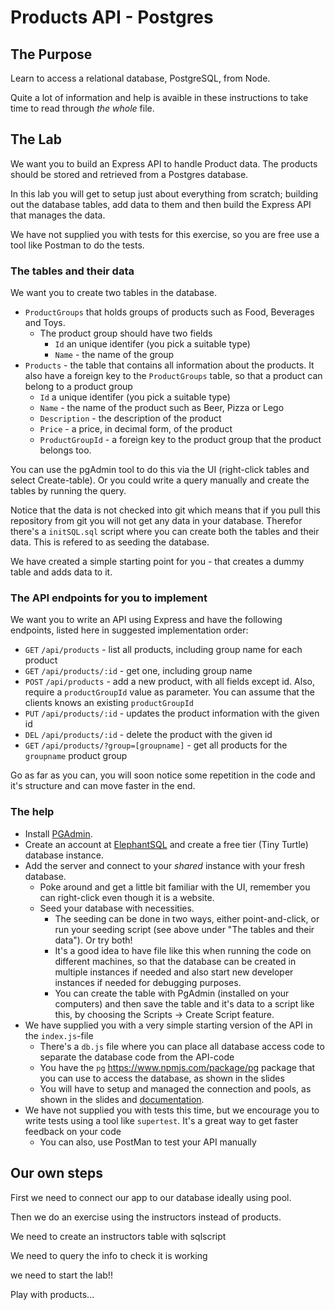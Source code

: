 # Products API - Postgres

## The Purpose

Learn to access a relational database, PostgreSQL, from Node.

Quite a lot of information and help is avaible in these instructions to take time to read through *the whole* file.

## The Lab

We want you to build an Express API to handle Product data. The products should be stored and retrieved from a Postgres database.

In this lab you will get to setup just about everything from scratch; building out the database tables, add data to them and then build the Express API that manages the data.

We have not supplied you with tests for this exercise, so you are free use a tool like Postman to do the tests.

### The tables and their data

We want you to create two tables in the database.

* `ProductGroups` that holds groups of products such as Food, Beverages and Toys.
  * The product group should have two fields
    * `Id` an unique identifer (you pick a suitable type)
    * `Name` - the name of the group
* `Products` - the table that contains all information about the products. It also have a foreign key to the `ProductGroups` table, so that a product can belong to a product group
  * `Id` a unique identifer (you pick a suitable type)
  * `Name` - the name of the product such as Beer, Pizza or Lego
  * `Description` - the description of the product
  * `Price` - a price, in decimal form, of the product
  * `ProductGroupId` - a foreign key to the product group that the product belongs too.

You can use the pgAdmin tool to do this via the UI (right-click tables and select Create-table). Or you could write a query manually and create the tables by running the query.

Notice that the data is not checked into git which means that if you pull this repository from git you will not get any data in your database. Therefor there's a `initSQL.sql` script where you can create both the tables and their data. This is refered to as seeding the database.

We have created a simple starting point for you - that creates a dummy table and adds data to it.

### The API endpoints for you to implement

We want you to write an API using Express and have the following endpoints, listed here in suggested implementation order:

* `GET` `/api/products` - list all products, including group name for each product
* `GET` `/api/products/:id`  - get one, including group name
* `POST` `/api/products` - add a new product, with all fields except id. Also, require a `productGroupId` value as parameter. You can assume that the clients knows an existing `productGroupId`
* `PUT` `/api/products/:id` - updates the product information with the given id
* `DEL` `/api/products/:id` - delete the product with the given id
* `GET` `/api/products/?group=[groupname]`  - get all products for the `groupname` product group

Go as far as you can, you will soon notice some repetition in the code and it's structure and can move faster in the end.

### The help

* Install [PGAdmin](https://www.pgadmin.org/download/pgadmin-4-macos/).
* Create an account at [ElephantSQL](https://www.elephantsql.com/) and create a free tier (Tiny Turtle) database instance.
* Add the server and connect to your *shared* instance with your fresh database.
  * Poke around and get a little bit familiar with the UI, remember you can right-click even though it is a website.
  * Seed your database with necessities.
    * The seeding can be done in two ways, either point-and-click, or run your seeding script (see above under "The tables and their data"). Or try both! 
    * It's a good idea to have file like this when running the code on different machines, so that the database can be created in multiple instances if needed and also start new developer instances if needed for debugging purposes.
    * You can create the table with PgAdmin (installed on your computers) and then save the table and it's data to a script like this, by choosing the Scripts -> Create Script feature.  
* We have supplied you with a very simple starting version of the API in the `index.js`-file
  * There's a `db.js` file where you can place all database access code to separate the database code from the API-code
  * You have the `pg` <https://www.npmjs.com/package/pg> package that you can use to access the database, as shown in the slides
  * You will have to setup and managed the connection and pools, as shown in the slides and [documentation](https://node-postgres.com/).
* We have not supplied you with tests this time, but we encourage you to write tests using a tool like `supertest`. It's a great way to get faster feedback on your code
  * You can also, use PostMan to test your API manually

## Our own steps

First we need to connect our app to our database ideally using pool.

Then we do an exercise using the instructors instead of products.

We need to create an instructors table with sqlscript

We need to query the info to check it is working

we need to start the lab!!

Play with products...